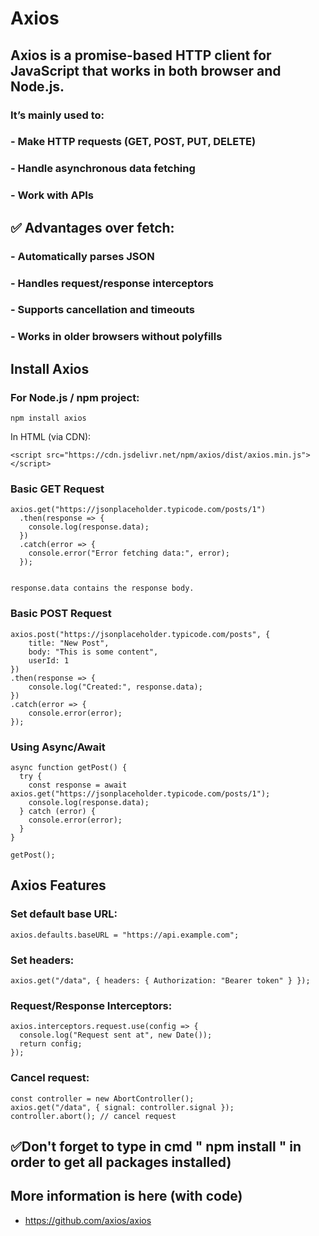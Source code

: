 # Axios

## Axios is a promise-based HTTP client for JavaScript that works in both browser and Node.js.

### It’s mainly used to:
### - Make HTTP requests (GET, POST, PUT, DELETE)
### - Handle asynchronous data fetching
### - Work with APIs

## ✅ Advantages over fetch:

### - Automatically parses JSON
### - Handles request/response interceptors
### - Supports cancellation and timeouts
### - Works in older browsers without polyfills

## Install Axios

### For Node.js / npm project:
```
npm install axios
```

In HTML (via CDN):
```
<script src="https://cdn.jsdelivr.net/npm/axios/dist/axios.min.js"></script>
```

### Basic GET Request
```
axios.get("https://jsonplaceholder.typicode.com/posts/1")
  .then(response => {
    console.log(response.data);
  })
  .catch(error => {
    console.error("Error fetching data:", error);
  });


response.data contains the response body.
```

### Basic POST Request
```
axios.post("https://jsonplaceholder.typicode.com/posts", {
    title: "New Post",
    body: "This is some content",
    userId: 1
})
.then(response => {
    console.log("Created:", response.data);
})
.catch(error => {
    console.error(error);
});
```

### Using Async/Await
```
async function getPost() {
  try {
    const response = await axios.get("https://jsonplaceholder.typicode.com/posts/1");
    console.log(response.data);
  } catch (error) {
    console.error(error);
  }
}

getPost();
```

## Axios Features

### Set default base URL:
```
axios.defaults.baseURL = "https://api.example.com";
```

### Set headers:
```
axios.get("/data", { headers: { Authorization: "Bearer token" } });
```

### Request/Response Interceptors:
```
axios.interceptors.request.use(config => {
  console.log("Request sent at", new Date());
  return config;
});
```

### Cancel request:
```
const controller = new AbortController();
axios.get("/data", { signal: controller.signal });
controller.abort(); // cancel request
```
## ✅Don't forget to type in cmd " npm install " in order to get all packages installed)

## More information is here (with code)
 - https://github.com/axios/axios
